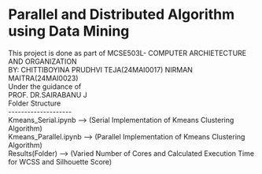 # Parallel and Distributed Algorithm using Data Mining 

This project is done as part of MCSE503L- COMPUTER ARCHIETECTURE AND ORGANIZATION<br/>
BY: CHITTIBOYINA PRUDHVI TEJA(24MAI0017) NIRMAN MAITRA(24MAI0023)<br/>
Under the guidance of<br/>
PROF. DR.SAIRABANU J<br/>
Folder Structure<br/>
--------------------<br/>
Kmeans_Serial.ipynb   --> (Serial Implementation of Kmeans Clustering Algorithm)<br/>
Kmeans_Parallel.ipynb --> (Parallel Implementation of Kmeans Clustering Algorithm)<br/>
Results(Folder)       --> (Varied Number of Cores and Calculated Execution Time for WCSS and Silhouette Score)

